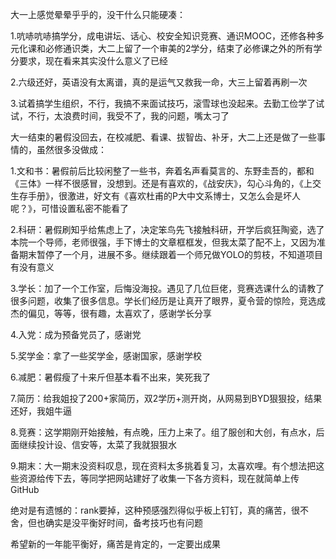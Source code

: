 大一上感觉晕晕乎乎的，没干什么只能硬凑：

1.吭哧吭哧搞学分，成电讲坛、话心、校安全知识竞赛、通识MOOC，还修各种多元化课和必修通识类，大二上留了一个审美的2学分，结束了必修课之外的所有学分要求，现在看来其实没什么意义了已经

2.六级还好，英语没有太离谱，真的是运气又救我一命，大三上留着再刷一次

3.试着搞学生组织，不行，我搞不来面试技巧，滚雪球也没起来。去勤工俭学了试试，不行，太浪费时间，我受不了，我的问题，嘴太刁了

大一结束的暑假没回去，在校减肥、看课、拔智齿、补牙，大二上还是做了一些事情的，虽然很多没做成：

1.文和书：暑假前后比较闲整了一些书，奔着名声看莫言的、东野圭吾的，都和《三体》一样不很感冒，没想到。还是有喜欢的，《战安庆》，勾心斗角的，《上交生存手册》，很激进，好文有《喜欢杜甫的P大中文系博士，又怎么会是坏人呢？》，可惜设置私密不能看了

2.科研：暑假刷知乎给焦虑上了，决定笨鸟先飞接触科研，开学后疯狂陶瓷，选了本院一个导师，老师很强，手下博士的文章框框发，但我太菜了配不上，又因为准备期末暂停了一个月，进展不多。继续跟着一个师兄做YOLO的剪枝，不知道项目有没有意义

3.学长：加了一个工作室，后悔没海投。遇见了几位巨佬，竞赛选课什么的请教了很多问题，收集了很多信息。学长们经历是让真开了眼界，夏令营的惊险，竞选成杰的偏见，等等，很有趣，太喜欢了，感谢学长分享

4.入党：成为预备党员了，感谢党

5.奖学金：拿了一些奖学金，感谢国家，感谢学校

6.减肥：暑假瘦了十来斤但基本看不出来，笑死我了

7.简历：给我姐投了200+家简历，双2学历+测开岗，从网易到BYD狠狠投，结果还好，我姐牛逼

8.竞赛：这学期刚开始接触，有点晚，压力上来了。组了服创和大创，有点水，后面继续投计设、信安等，太菜了我就狠狠水

9.期末：大一期末没资料叹息，现在资料太多挑着复习，太喜欢哩。有个想法把这些资源给传下去，等同学把网站建好了收集一下各方资料，现在就简单上传GitHub

绝对是有遗憾的：rank要掉，这种预感强烈得似乎板上钉钉，真的痛苦，很不舍，但也确实是没平衡好时间，备考技巧也有问题

希望新的一年能平衡好，痛苦是肯定的，一定要出成果
